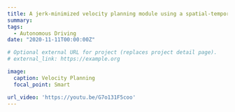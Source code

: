 ```yaml
---
title: A jerk-minimized velocity planning module using a spatial-temporal map for autonomous vehicles.
summary: 
tags:
  - Autonomous Driving
date: "2020-11-11T00:00:00Z"

# Optional external URL for project (replaces project detail page).
# external_link: https://example.org

image:
  caption: Velocity Planning
  focal_point: Smart

url_video: 'https://youtu.be/G7o131F5coo'
---
```

